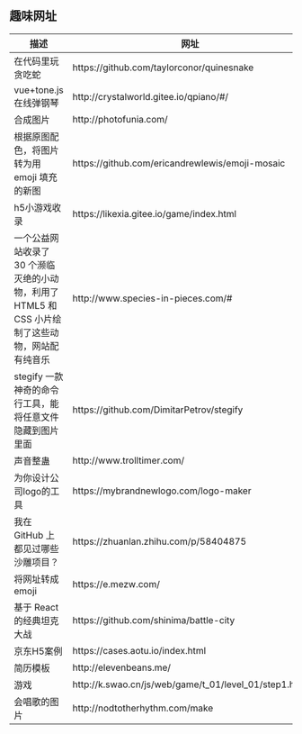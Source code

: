 ## 趣味网址

<table>
  <thead>
    <tr>
      <th>描述</th>
      <th>网址</th>
    </tr>
  </thead>
  <tbody>
    <tr>
      <td>在代码里玩贪吃蛇</td>
      <td>https://github.com/taylorconor/quinesnake</td>
    </tr>
    <tr>
      <td>vue+tone.js 在线弹钢琴</td>
      <td>http://crystalworld.gitee.io/qpiano/#/</td>
    </tr>
    <tr>
      <td>合成图片</td>
      <td>http://photofunia.com/</td>
    </tr>
    <tr>
      <td>根据原图配色，将图片转为用 emoji 填充的新图</td>
      <td>https://github.com/ericandrewlewis/emoji-mosaic</td>
    </tr>
    <tr>
      <td>h5小游戏收录</td>
      <td>https://likexia.gitee.io/game/index.html</td>
    </tr>
    <tr>
      <td>一个公益网站收录了 30 个濒临灭绝的小动物，利用了 HTML5 和 CSS 小片绘制了这些动物，网站配有纯音乐</td>
      <td>http://www.species-in-pieces.com/#</td>
    </tr>
    <tr>
      <td>stegify 一款神奇的命令行工具，能将任意文件隐藏到图片里面</td>
      <td>https://github.com/DimitarPetrov/stegify</td>
    </tr>
    <tr>
      <td>声音整蛊</td>
      <td>http://www.trolltimer.com/</td>
    </tr>
    <tr>
      <td>为你设计公司logo的工具</td>
      <td>https://mybrandnewlogo.com/logo-maker</td>
    </tr>
    <tr>
      <td>我在 GitHub 上都见过哪些沙雕项目？</td>
      <td>https://zhuanlan.zhihu.com/p/58404875</td>
    </tr>
    <tr>
      <td>将网址转成emoji</td>
      <td>https://e.mezw.com/</td>
    </tr>
    <tr>
      <td>基于 React 的经典坦克大战</td>
      <td>https://github.com/shinima/battle-city</td>
    </tr>
    <tr>
      <td>京东H5案例</td>
      <td>https://cases.aotu.io/index.html</td>
    </tr>
    <tr>
      <td>简历模板</td>
      <td>http://elevenbeans.me/</td>
    </tr>
    <tr>
      <td>游戏</td>
      <td>http://k.swao.cn/js/web/game/t_01/level_01/step1.html</td>
    </tr>
    <tr>
      <td>会唱歌的图片</td>
      <td>http://nodtotherhythm.com/make</td>
    </tr>
  </tbody>
</table>